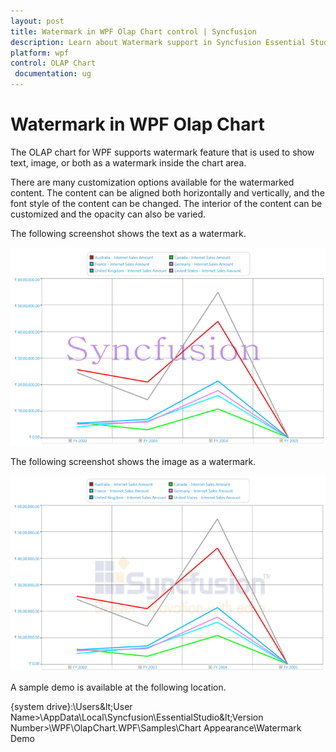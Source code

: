 ```yaml
---
layout: post
title: Watermark in WPF Olap Chart control | Syncfusion
description: Learn about Watermark support in Syncfusion Essential Studio WPF Olap Chart control, its elements and more details.
platform: wpf
control: OLAP Chart
 documentation: ug
---
```


# Watermark in WPF Olap Chart

The OLAP chart for WPF supports watermark feature that is used to show text, image, or both as a watermark inside the chart area.

There are many customization options available for the watermarked content. The content can be aligned both horizontally and vertically, and the font style of the content can be changed. The interior of the content can be customized and the opacity can also be varied.

The following screenshot shows the text as a watermark.

![OlapChart displays the text as watermark](Watermark_images/Watermark_img1.png)

The following screenshot shows the image as a watermark.

![OlapChart displays the image as watermark](Watermark_images/Watermark_img2.png)

A sample demo is available at the following location.

{system drive}:\Users\&lt;User Name&gt;\AppData\Local\Syncfusion\EssentialStudio\&lt;Version Number&gt;\WPF\OlapChart.WPF\Samples\Chart Appearance\Watermark Demo


